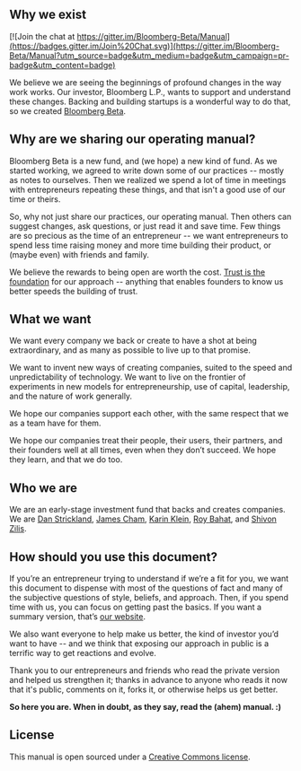 ## Why we exist

[![Join the chat at https://gitter.im/Bloomberg-Beta/Manual](https://badges.gitter.im/Join%20Chat.svg)](https://gitter.im/Bloomberg-Beta/Manual?utm_source=badge&utm_medium=badge&utm_campaign=pr-badge&utm_content=badge)

We believe we are seeing the beginnings of profound changes in the way work works. Our investor, Bloomberg L.P., wants to support and understand these changes. Backing and building startups is a wonderful way to do that, so we created [Bloomberg Beta](http://www.bloombergbeta.com).

## Why are we sharing our operating manual?

Bloomberg Beta is a new fund, and (we hope) a new kind of fund. As we started working, we agreed to write down some of our practices -- mostly as notes to ourselves. Then we realized we spend a lot of time in meetings with entrepreneurs repeating these things, and that isn't a good use of our time or theirs.

So, why not just share our practices, our operating manual. Then others can suggest changes, ask questions, or just read it and save time. Few things are so precious as the time of an entrepreneur -- we want entrepreneurs to spend less time raising money and more time building their product, or (maybe even) with friends and family.

We believe the rewards to being open are worth the cost. [Trust is the foundation](http://also.roybahat.com/post/91847335194/the-trust-thing) for our approach -- anything that enables founders to know us better speeds the building of trust.

## What we want

We want every company we back or create to have a shot at being extraordinary, and as many as possible to live up to that promise. 

We want to invent new ways of creating companies, suited to the speed and unpredictability of technology. We want to live on the frontier of experiments in new models for entrepreneurship, use of capital, leadership, and the nature of work generally.

We hope our companies support each other, with the same respect that we as a team have for them.

We hope our companies treat their people, their users, their partners, and their founders well at all times, even when they don’t succeed. We hope they learn, and that we do too.

## Who we are

We are an early-stage investment fund that backs and creates companies. We are [Dan Strickland](http://twitter.com/strickland_dan), [James Cham](http://twitter.com/jamescham), [Karin Klein](http://twitter.com/karinklein), [Roy Bahat](http://twitter.com/roybahat), and [Shivon Zilis](http://twitter.com/shivon).

## How should you use this document?

If you’re an entrepreneur trying to understand if we’re a fit for you, we want this document to dispense with most of the questions of fact and many of the subjective questions of style, beliefs, and approach. Then, if you spend time with us, you can focus on getting past the basics. If you want a summary version, that’s [our website](http://bloombergbeta.com).

We also want everyone to help make us better, the kind of investor you’d want to have -- and we think that exposing our approach in public is a terrific way to get reactions and evolve.

Thank you to our entrepreneurs and friends who read the private version and helped us strengthen it; thanks in advance to anyone who reads it now that it's public, comments on it, forks it, or otherwise helps us get better.

**So here you are. When in doubt, as they say, read the (ahem) manual. :)**

## License

This manual is open sourced under a [Creative Commons license](http://creativecommons.org/licenses/by/3.0/deed.en_US]).
